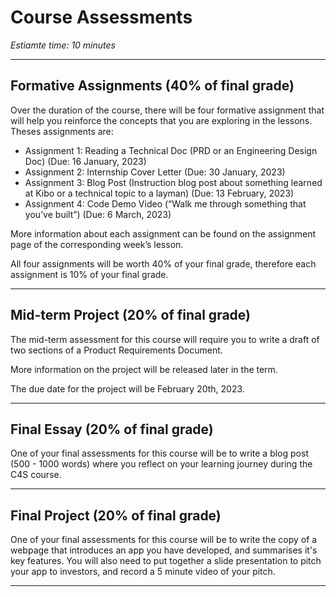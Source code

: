 # Course Assessments
*Estiamte time: 10 minutes*

---

## Formative Assignments (40% of final grade)

Over the duration of the course, there will be four formative assignment that will help you reinforce the concepts that you are exploring in the lessons. Theses assignments are:

- Assignment 1: Reading a Technical Doc (PRD or an Engineering Design Doc) (Due: 16 January, 2023)
- Assignment 2: Internship Cover Letter (Due: 30 January, 2023)
- Assignment 3: Blog Post (Instruction blog post about something learned at Kibo or a technical topic to a layman) (Due: 13 February, 2023)
- Assignment 4: Code Demo Video (“Walk me through something that you’ve built”) (Due: 6 March, 2023)

More information about each assignment can be found on the assignment page of the corresponding week’s lesson.

All four assignments will be worth 40% of your final grade, therefore each assignment is 10% of your final grade.

---

## Mid-term Project (20% of final grade)

The mid-term assessment for this course will require you to write a draft of two sections of a Product Requirements Document.

More information on the project will be released later in the term. 

The due date for the project will be February 20th, 2023.

---

## Final Essay (20% of final grade)

One of your final assessments for this course will be to write a blog post (500 - 1000 words) where you reflect on your learning journey during the C4S course.

---

## Final Project (20% of final grade)

One of your final assessments for this course will be to write the copy of a webpage that introduces an app you have developed, and summarises it's  key features. You will also need to put together a slide presentation to pitch your app to investors, and record a 5 minute video of your pitch.

---
